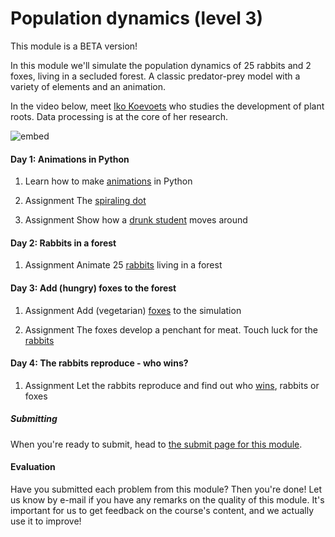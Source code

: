 # Population dynamics (level 3)

This module is a BETA version!

In this module we'll simulate the population dynamics of 25 rabbits and 2 foxes, living in a secluded forest. A classic predator-prey model with a variety of elements and an animation.

In the video below, meet [Iko Koevoets](http://www.uva.nl/over-de-uva/organisatie/medewerkers/content/k/o/i.t.koevoets/i.t.koevoets.html) who studies the development of plant roots. Data processing is at the core of her research.

![embed](https://player.vimeo.com/video/235029717)

#### Day 1: Animations in Python

1. Learn how to make [animations](/resources/animations) in Python

2. <span class="badge badge-primary">Assignment</span> The [spiraling dot](/movement/dot)

3. <span class="badge badge-primary">Assignment</span> Show how a [drunk student](/movement/student) moves around

#### Day 2: Rabbits in a forest

1. <span class="badge badge-primary">Assignment</span> Animate 25 [rabbits](/population/rabbits) living in a forest

#### Day 3: Add (hungry) foxes to the forest

1. <span class="badge badge-primary">Assignment</span> Add (vegetarian) [foxes](/population/foxes) to the simulation

2. <span class="badge badge-primary">Assignment</span> The foxes develop a penchant for meat. Touch luck for the [rabbits](/population/foxeseatrabbits)

#### Day 4: The rabbits reproduce - who wins?

1. <span class="badge badge-primary">Assignment</span> Let the rabbits reproduce and find out who [wins](/population/rabbitsreproduce), rabbits or foxes

##### Submitting

When you're ready to submit, head to [the submit page for this module](/text/population).


#### Evaluation

Have you submitted each problem from this module? Then you're done! Let us know by e-mail if you have any remarks on the quality of this module. It's important for us to get feedback on the course's content, and we actually use it to improve!
